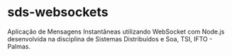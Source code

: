 # sds-websockets
Aplicação de Mensagens Instantâneas utilizando WebSocket com Node.js desenvolvida na disciplina de Sistemas Distribuídos e Soa, TSI, IFTO - Palmas.
